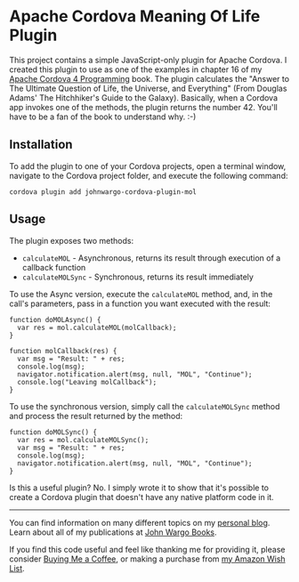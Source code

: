 # Apache Cordova Meaning Of Life Plugin

This project contains a simple JavaScript-only plugin for Apache Cordova. I created this plugin to use as one of the examples in chapter 16 of my [Apache Cordova 4 Programming](http://cordova4programming.com/) book. The plugin calculates the "Answer to The Ultimate Question of Life, the Universe, and Everything" (From Douglas Adams' The Hitchhiker's Guide to the Galaxy). Basically, when a Cordova app invokes one of the methods, the plugin returns the number 42. You'll have to be a fan of the book to understand why. :-)

## Installation

To add the plugin to one of your Cordova projects, open a terminal window, navigate to the Cordova project folder, and execute the following command:

	cordova plugin add johnwargo-cordova-plugin-mol

## Usage

The plugin exposes two methods:

+	`calculateMOL` - Asynchronous, returns its result through execution of a callback function
+	`calculateMOLSync` - Synchronous, returns its result immediately

To use the Async version, execute the `calculateMOL` method, and, in the call's parameters, pass in a function you want executed with the result: 

	function doMOLAsync() {  
	  var res = mol.calculateMOL(molCallback);
	}
	
	function molCallback(res) {  
	  var msg = "Result: " + res;
	  console.log(msg);
	  navigator.notification.alert(msg, null, "MOL", "Continue");
	  console.log("Leaving molCallback");
	}

To use the synchronous version, simply call the `calculateMOLSync` method and process the result returned by the method: 
 
	function doMOLSync() {
	  var res = mol.calculateMOLSync();
	  var msg = "Result: " + res;
	  console.log(msg);
	  navigator.notification.alert(msg, null, "MOL", "Continue");
	}

Is this a useful plugin? No. I simply wrote it to show that it's possible to create a Cordova plugin that doesn't have any native platform code in it.


***

You can find information on many different topics on my [personal blog](http://www.johnwargo.com). Learn about all of my publications at [John Wargo Books](http://www.johnwargobooks.com).

If you find this code useful and feel like thanking me for providing it, please consider <a href="https://www.buymeacoffee.com/johnwargo" target="_blank">Buying Me a Coffee</a>, or making a purchase from [my Amazon Wish List](https://amzn.com/w/1WI6AAUKPT5P9).
